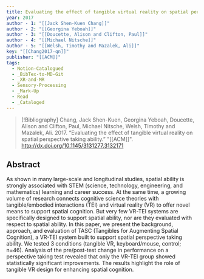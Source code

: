 ```yaml
---
title: Evaluating the effect of tangible virtual reality on spatial perspective taking ability
year: 2017
author - 1: "[[Jack Shen-Kuen Chang]]"
author - 2: "[[Georgina Yeboah]]"
author - 3: "[[Doucette, Alison and Clifton, Paul]]"
author - 4: "[[Michael Nitsche]]"
author - 5: "[[Welsh, Timothy and Mazalek, Ali]]"
key: "[[Chang2017-qn]]"
publisher: "[[ACM]]"
tags:
  - Notion-Catalogued
  - _BibTex-to-MD-Git
  - _XR-and-MR
  - Sensory-Processing
  - _Mark-Up
  - Read
  - _Cataloged
---
```


> [!Bibliography]
> Chang, Jack Shen-Kuen, Georgina Yeboah, Doucette, Alison and Clifton, Paul, Michael Nitsche, Welsh, Timothy and Mazalek, Ali. 2017. “Evaluating the effect of tangible virtual reality on spatial perspective taking ability.” "[[ACM]]". http://dx.doi.org/10.1145/3131277.3132171

## Abstract
As shown in many large-scale and longitudinal studies, spatial ability is strongly associated with STEM (science, technology, engineering, and mathematics) learning and career success. At the same time, a growing volume of research connects cognitive science theories with tangible/embodied interactions (TEI) and virtual reality (VR) to offer novel means to support spatial cognition. But very few VR-TEI systems are specifically designed to support spatial ability, nor are they evaluated with respect to spatial ability. In this paper, we present the background, approach, and evaluation of TASC (Tangibles for Augmenting Spatial Cognition), a VR-TEI system built to support spatial perspective taking ability. We tested 3 conditions (tangible VR, keyboard/mouse, control; n=46). Analysis of the pre/post-test change in performance on a perspective taking test revealed that only the VR-TEI group showed statistically significant improvements. The results highlight the role of tangible VR design for enhancing spatial cognition.